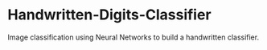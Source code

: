 # Handwritten-Digits-Classifier
Image classification using Neural Networks to build a handwritten classifier.
